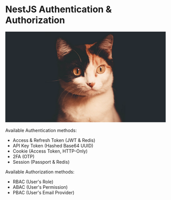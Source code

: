 # NestJS Authentication & Authorization

![Authentication & Authorization Cat](./cat.png)

Available Authentication methods:

- Access & Refresh Token (JWT & Redis)
- API Key Token (Hashed Base64 UUID)
- Cookie (Access Token, HTTP-Only)
- 2FA (OTP)
- Session (Passport & Redis)

Available Authorization methods:

- RBAC (User's Role)
- ABAC (User's Permission)
- PBAC (User's Email Provider)
